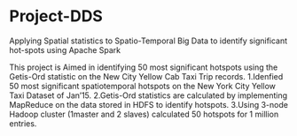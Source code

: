 # Project-DDS
Applying Spatial statistics to Spatio-Temporal Big Data to identify significant hot-spots using Apache Spark

This project is Aimed in identifying 50 most significant hotspots using the Getis-Ord statistic on the New City Yellow Cab Taxi Trip records.
1.Idenfied 50 most significant spatiotemporal hotspots on the New York City Yellow Taxi Dataset of Jan’15.
2.Getis-Ord statistics are calculated by implementing MapReduce on the data stored in HDFS to identify hotspots.
3.Using 3-node Hadoop cluster (1master and 2 slaves) calculated 50 hotspots for 1 million entries.
